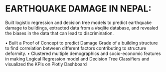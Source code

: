 # EARTHQUAKE DAMAGE IN NEPAL: 
Built logistic regression and decision tree models to predict earthquake damage to buildings,
extracted data from a #sqlite database, and revealed the biases in the data that can lead to discrimination.

• Built a Proof of Concept to predict Damage Grade of a building structure to find correlation between different factors
contributing to structure deformity.
• Clustered multiple demographics and socio-economic features in making Logical Regression model and Decision Tree
Classifiers and visualized the KPIs on Plotly Dashboard
